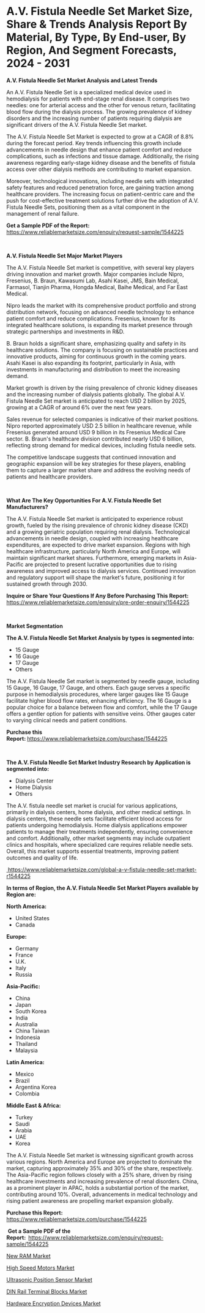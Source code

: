 <p><h1>A.V. Fistula Needle Set Market Size, Share & Trends Analysis Report By Material, By Type, By End-user, By Region, And Segment Forecasts, 2024 - 2031</h1></p><p><strong>A.V. Fistula Needle Set Market Analysis and Latest Trends</strong></p>
<p><p>An A.V. Fistula Needle Set is a specialized medical device used in hemodialysis for patients with end-stage renal disease. It comprises two needles: one for arterial access and the other for venous return, facilitating blood flow during the dialysis process. The growing prevalence of kidney disorders and the increasing number of patients requiring dialysis are significant drivers of the A.V. Fistula Needle Set market.</p><p>The A.V. Fistula Needle Set Market is expected to grow at a CAGR of 8.8% during the forecast period. Key trends influencing this growth include advancements in needle design that enhance patient comfort and reduce complications, such as infections and tissue damage. Additionally, the rising awareness regarding early-stage kidney disease and the benefits of fistula access over other dialysis methods are contributing to market expansion. </p><p>Moreover, technological innovations, including needle sets with integrated safety features and reduced penetration force, are gaining traction among healthcare providers. The increasing focus on patient-centric care and the push for cost-effective treatment solutions further drive the adoption of A.V. Fistula Needle Sets, positioning them as a vital component in the management of renal failure.</p></p>
<p><strong>Get a Sample PDF of the Report:&nbsp;</strong> <a href="https://www.reliablemarketsize.com/enquiry/request-sample/1544225?utm_campaign=1103&utm_medium=2&utm_source=Github&utm_content=ia&utm_term=29092024&utm_id=av-fistula-needle-set">https://www.reliablemarketsize.com/enquiry/request-sample/1544225</a></p>
<p>&nbsp;</p>
<p><strong>A.V. Fistula Needle Set Major Market Players</strong></p>
<p><p>The A.V. Fistula Needle Set market is competitive, with several key players driving innovation and market growth. Major companies include Nipro, Fresenius, B. Braun, Kawasumi Lab, Asahi Kasei, JMS, Bain Medical, Farmasol, Tianjin Pharma, Hongda Medical, Baihe Medical, and Far East Medical. </p><p>Nipro leads the market with its comprehensive product portfolio and strong distribution network, focusing on advanced needle technology to enhance patient comfort and reduce complications. Fresenius, known for its integrated healthcare solutions, is expanding its market presence through strategic partnerships and investments in R&D.</p><p>B. Braun holds a significant share, emphasizing quality and safety in its healthcare solutions. The company is focusing on sustainable practices and innovative products, aiming for continuous growth in the coming years. Asahi Kasei is also expanding its footprint, particularly in Asia, with investments in manufacturing and distribution to meet the increasing demand.</p><p>Market growth is driven by the rising prevalence of chronic kidney diseases and the increasing number of dialysis patients globally. The global A.V. Fistula Needle Set market is anticipated to reach USD 2 billion by 2025, growing at a CAGR of around 6% over the next few years.</p><p>Sales revenue for selected companies is indicative of their market positions. Nipro reported approximately USD 2.5 billion in healthcare revenue, while Fresenius generated around USD 9 billion in its Fresenius Medical Care sector. B. Braun's healthcare division contributed nearly USD 6 billion, reflecting strong demand for medical devices, including fistula needle sets.</p><p>The competitive landscape suggests that continued innovation and geographic expansion will be key strategies for these players, enabling them to capture a larger market share and address the evolving needs of patients and healthcare providers.</p></p>
<p>&nbsp;</p>
<p><strong>What Are The Key Opportunities For A.V. Fistula Needle Set Manufacturers?</strong></p>
<p><p>The A.V. Fistula Needle Set market is anticipated to experience robust growth, fueled by the rising prevalence of chronic kidney disease (CKD) and a growing geriatric population requiring renal dialysis. Technological advancements in needle design, coupled with increasing healthcare expenditures, are expected to drive market expansion. Regions with high healthcare infrastructure, particularly North America and Europe, will maintain significant market shares. Furthermore, emerging markets in Asia-Pacific are projected to present lucrative opportunities due to rising awareness and improved access to dialysis services. Continued innovation and regulatory support will shape the market's future, positioning it for sustained growth through 2030.</p></p>
<p><strong>Inquire or Share Your Questions If Any Before Purchasing This Report:</strong> <a href="https://www.reliablemarketsize.com/enquiry/pre-order-enquiry/1544225?utm_campaign=1103&utm_medium=2&utm_source=Github&utm_content=ia&utm_term=29092024&utm_id=av-fistula-needle-set">https://www.reliablemarketsize.com/enquiry/pre-order-enquiry/1544225</a></p>
<p>&nbsp;</p>
<p><strong>Market Segmentation</strong></p>
<p><strong>The A.V. Fistula Needle Set Market Analysis by types is segmented into:</strong></p>
<p><ul><li>15 Gauge</li><li>16 Gauge</li><li>17 Gauge</li><li>Others</li></ul></p>
<p><p>The A.V. Fistula Needle Set market is segmented by needle gauge, including 15 Gauge, 16 Gauge, 17 Gauge, and others. Each gauge serves a specific purpose in hemodialysis procedures, where larger gauges like 15 Gauge facilitate higher blood flow rates, enhancing efficiency. The 16 Gauge is a popular choice for a balance between flow and comfort, while the 17 Gauge offers a gentler option for patients with sensitive veins. Other gauges cater to varying clinical needs and patient conditions.</p></p>
<p><strong>Purchase this Report:&nbsp;</strong><a href="https://www.reliablemarketsize.com/purchase/1544225?utm_campaign=1103&utm_medium=2&utm_source=Github&utm_content=ia&utm_term=29092024&utm_id=av-fistula-needle-set">https://www.reliablemarketsize.com/purchase/1544225</a></p>
<p>&nbsp;</p>
<p><strong>The A.V. Fistula Needle Set Market Industry Research by Application is segmented into:</strong></p>
<p><ul><li>Dialysis Center</li><li>Home Dialysis</li><li>Others</li></ul></p>
<p><p>The A.V. fistula needle set market is crucial for various applications, primarily in dialysis centers, home dialysis, and other medical settings. In dialysis centers, these needle sets facilitate efficient blood access for patients undergoing hemodialysis. Home dialysis applications empower patients to manage their treatments independently, ensuring convenience and comfort. Additionally, other market segments may include outpatient clinics and hospitals, where specialized care requires reliable needle sets. Overall, this market supports essential treatments, improving patient outcomes and quality of life.</p></p>
<p><a href="https://www.reliablemarketsize.com/global-a-v-fistula-needle-set-market-r1544225?utm_campaign=1103&utm_medium=2&utm_source=Github&utm_content=ia&utm_term=29092024&utm_id=av-fistula-needle-set">&nbsp;https://www.reliablemarketsize.com/global-a-v-fistula-needle-set-market-r1544225</a></p>
<p><strong>In terms of Region, the A.V. Fistula Needle Set Market Players available by Region are:</strong></p>
<p>
    <p> <strong> North America: </strong>
        <ul>
            <li>United States</li>
            <li>Canada</li>
        </ul>
        </p> 
    <p> <strong> Europe: </strong>
        <ul>
            <li>Germany</li>
            <li>France</li>
            <li>U.K.</li>
            <li>Italy</li>
            <li>Russia</li>
        </ul>
        </p> 
    <p> <strong> Asia-Pacific: </strong>
        <ul>
            <li>China</li>
            <li>Japan</li>
            <li>South Korea</li>
            <li>India</li>
            <li>Australia</li>
            <li>China Taiwan</li>
            <li>Indonesia</li>
            <li>Thailand</li>
            <li>Malaysia</li>
        </ul>
        </p> 
    <p> <strong> Latin America: </strong>
        <ul>
            <li>Mexico</li>
            <li>Brazil</li>
            <li>Argentina Korea</li>
            <li>Colombia</li>
        </ul>
        </p> 
    <p> <strong> Middle East & Africa: </strong>
        <ul>
            <li>Turkey</li>
            <li>Saudi</li>
            <li>Arabia</li>
            <li>UAE</li>
            <li>Korea</li>
        </ul>
    </p>
    </p>
<p><p>The A.V. Fistula Needle Set market is witnessing significant growth across various regions. North America and Europe are projected to dominate the market, capturing approximately 35% and 30% of the share, respectively. The Asia-Pacific region follows closely with a 25% share, driven by rising healthcare investments and increasing prevalence of renal disorders. China, as a prominent player in APAC, holds a substantial portion of the market, contributing around 10%. Overall, advancements in medical technology and rising patient awareness are propelling market expansion globally.</p></p>
<p><strong>Purchase this Report: </strong><a href="https://www.reliablemarketsize.com/purchase/1544225?utm_campaign=1103&utm_medium=2&utm_source=Github&utm_content=ia&utm_term=29092024&utm_id=av-fistula-needle-set">https://www.reliablemarketsize.com/purchase/1544225</a></p>
<p>&nbsp;<strong>Get a Sample PDF of the Report:&nbsp;&nbsp;</strong><a href="https://www.reliablemarketsize.com/enquiry/request-sample/1544225?utm_campaign=1103&utm_medium=2&utm_source=Github&utm_content=ia&utm_term=29092024&utm_id=av-fistula-needle-set">https://www.reliablemarketsize.com/enquiry/request-sample/1544225</a></p>
<p><strong></strong></p>
<p><p><a href="https://issuu.com/reportprime-2/docs/new-ram-market-size-2030.pptx_05d99416371d50?utm_campaign=1103&utm_medium=2&utm_source=Github&utm_content=ia&utm_term=29092024&utm_id=av-fistula-needle-set">New RAM Market</a></p><p><a href="https://issuu.com/reportprime-2/docs/high-speed-motors-market-size-2030._384ce6917087ec?utm_campaign=1103&utm_medium=2&utm_source=Github&utm_content=ia&utm_term=29092024&utm_id=av-fistula-needle-set">High Speed Motors Market</a></p><p><a href="https://www.linkedin.com/pulse/future-innovation-global-ultrasonic-position-sensor-market-aayjf?utm_campaign=1103&utm_medium=2&utm_source=Github&utm_content=ia&utm_term=29092024&utm_id=av-fistula-needle-set">Ultrasonic Position Sensor Market</a></p><p><a href="https://www.linkedin.com/pulse/din-rail-terminal-blocks-market-size-growing-cagr-64-report-xzr7f?utm_campaign=1103&utm_medium=2&utm_source=Github&utm_content=ia&utm_term=29092024&utm_id=av-fistula-needle-set">DIN Rail Terminal Blocks Market</a></p><p><a href="https://www.linkedin.com/pulse/global-hardware-encryption-devices-market-sector-types-applications-2xfgf?utm_campaign=1103&utm_medium=2&utm_source=Github&utm_content=ia&utm_term=29092024&utm_id=av-fistula-needle-set">Hardware Encryption Devices Market</a></p></p>